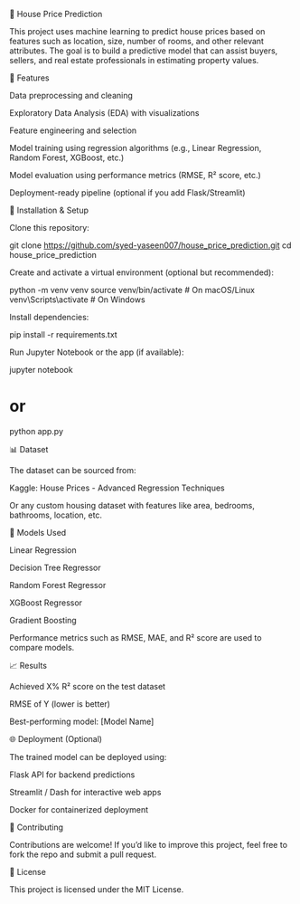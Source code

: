 🏡 House Price Prediction

This project uses machine learning to predict house prices based on features such as location, size, number of rooms, and other relevant attributes. The goal is to build a predictive model that can assist buyers, sellers, and real estate professionals in estimating property values.

📌 Features

Data preprocessing and cleaning

Exploratory Data Analysis (EDA) with visualizations

Feature engineering and selection

Model training using regression algorithms (e.g., Linear Regression, Random Forest, XGBoost, etc.)

Model evaluation using performance metrics (RMSE, R² score, etc.)

Deployment-ready pipeline (optional if you add Flask/Streamlit)

🚀 Installation & Setup

Clone this repository:

git clone https://github.com/syed-yaseen007/house_price_prediction.git
cd house_price_prediction


Create and activate a virtual environment (optional but recommended):

python -m venv venv
source venv/bin/activate   # On macOS/Linux
venv\Scripts\activate      # On Windows


Install dependencies:

pip install -r requirements.txt


Run Jupyter Notebook or the app (if available):

jupyter notebook
# or
python app.py

📊 Dataset

The dataset can be sourced from:

Kaggle: House Prices - Advanced Regression Techniques

Or any custom housing dataset with features like area, bedrooms, bathrooms, location, etc.

🧠 Models Used

Linear Regression

Decision Tree Regressor

Random Forest Regressor

XGBoost Regressor

Gradient Boosting

Performance metrics such as RMSE, MAE, and R² score are used to compare models.

📈 Results

Achieved X% R² score on the test dataset

RMSE of Y (lower is better)

Best-performing model: [Model Name]

🌐 Deployment (Optional)

The trained model can be deployed using:

Flask API for backend predictions

Streamlit / Dash for interactive web apps

Docker for containerized deployment

🤝 Contributing

Contributions are welcome! If you’d like to improve this project, feel free to fork the repo and submit a pull request.

📜 License

This project is licensed under the MIT License.
